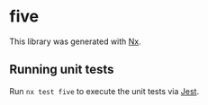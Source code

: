 # five

This library was generated with [Nx](https://nx.dev).

## Running unit tests

Run `nx test five` to execute the unit tests via [Jest](https://jestjs.io).
